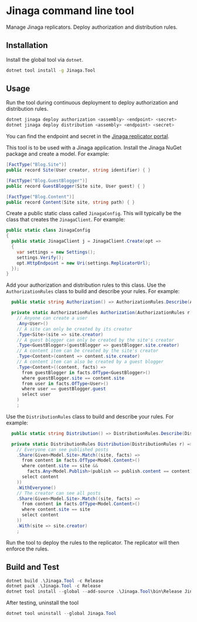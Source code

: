 # Jinaga command line tool

Manage Jinaga replicators.
Deploy authorization and distribution rules.

## Installation

Install the global tool via `dotnet`.

```bash
dotnet tool install -g Jinaga.Tool
```

## Usage

Run the tool during continuous deployment to deploy authorization and distribution rules.

```bash
dotnet jinaga deploy authorization <assembly> <endpoint> <secret>
dotnet jinaga deploy distribution <assembly> <endpoint> <secret>
```

You can find the endpoint and secret in the [Jinaga replicator portal](https://dev.jinaga.com).

This tool is to be used with a Jinaga application.
Install the Jinaga NuGet package and create a model.
For example:

```cs
[FactType("Blog.Site")]
public record Site(User creator, string identifier) { }

[FactType("Blog.GuestBlogger")]
public record GuestBlogger(Site site, User guest) { }

[FactType("Blog.Content")]
public record Content(Site site, string path) { }
```

Create a public static class called `JinagaConfig`.
This will typically be the class that creates the `JinagaClient`.
For example:

```cs
public static class JinagaConfig
{
  public static JinagaClient j = JinagaClient.Create(opt =>
  {
    var settings = new Settings();
    settings.Verify();
    opt.HttpEndpoint = new Uri(settings.ReplicatorUrl);
  });
}
```

Add your authorization and distribution rules to this class.
Use the `AuthorizationRules` class to build and describe your rules.
For example:

```cs
  public static string Authorization() => AuthorizationRules.Describe(Authorization);

  private static AuthorizationRules Authorization(AuthorizationRules r) => r
    // Anyone can create a user
    .Any<User>()
    // A site can only be created by its creator
    .Type<Site>(site => site.creator)
    // A guest blogger can only be created by the site's creator
    .Type<GuestBlogger>(guestBlogger => guestBlogger.site.creator)
    // A content item can be created by the site's creator
    .Type<Content>(content => content.site.creator)
    // A content item can also be created by a guest blogger
    .Type<Content>((content, facts) =>
      from guestBlogger in facts.OfType<GuestBlogger>()
      where guestBlogger.site == content.site
      from user in facts.OfType<User>()
      where user == guestBlogger.guest
      select user
    )
    ;
```

Use the `DistributionRules` class to build and describe your rules.
For example:

```cs
  public static string Distribution() => DistributionRules.Describe(Distribution);

  private static DistributionRules Distribution(DistributionRules r) => r
    // Everyone can see published posts
    .Share(Given<Model.Site>.Match((site, facts) =>
      from content in facts.OfType<Model.Content>()
      where content.site == site &&
        facts.Any<Model.Publish>(publish => publish.content == content)
      select content
    ))
    .WithEveryone()
    // The creator can see all posts
    .Share(Given<Model.Site>.Match((site, facts) =>
      from content in facts.OfType<Model.Content>()
      where content.site == site
      select content
    ))
    .With(site => site.creator)
    ;
```

Run the tool to deploy the rules to the replicator.
The replicator will then enforce the rules.

## Build and Test

```powershell
dotnet build .\Jinaga.Tool -c Release
dotnet pack .\Jinaga.Tool -c Release
dotnet tool install --global --add-source .\Jinaga.Tool\bin\Release Jinaga.Tool
```

After testing, uninstall the tool

```powershell
dotnet tool uninstall --global Jinaga.Tool
```